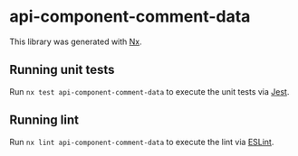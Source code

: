 # api-component-comment-data

This library was generated with [Nx](https://nx.dev).

## Running unit tests

Run `nx test api-component-comment-data` to execute the unit tests via [Jest](https://jestjs.io).

## Running lint

Run `nx lint api-component-comment-data` to execute the lint via [ESLint](https://eslint.org/).
